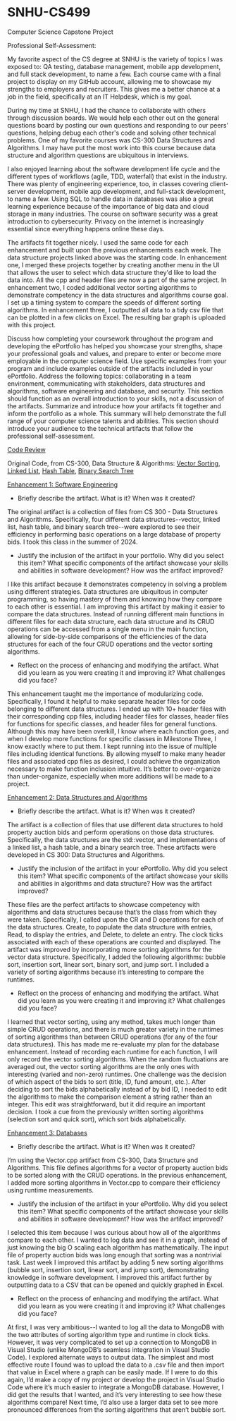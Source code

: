 # SNHU-CS499
Computer Science Capstone Project

Professional Self-Assessment: 

My favorite aspect of the CS degree at SNHU is the variety of topics I was exposed to: QA testing, database management, mobile app development, and full stack development, to name a few. Each course came with a final project to display on my GitHub account, allowing me to showcase my strengths to employers and recruiters. This gives me a better chance at a job in the field, specifically at an IT Helpdesk, which is my goal. 

During my time at SNHU, I had the chance to collaborate with others through discussion boards. We would help each other out on the general questions board by posting our own questions and responding to our peers' questions, helping debug each other's code and solving other technical problems. One of my favorite courses was CS-300 Data Structures and Algorithms. I may have put the most work into this course because data structure and algorithm questions are ubiquitous in interviews. 

I also enjoyed learning about the software development life cycle and the different types of workflows (agile, TDD, waterfall) that exist in the industry. There was plenty of engineering experience, too, in classes covering client-server development, mobile app development, and full-stack development, to name a few. Using SQL to handle data in databases was also a great learning experience because of the importance of big data and cloud storage in many industries. The course on software security was a great introduction to cybersecurity. Privacy on the internet is increasingly essential since everything happens online these days.

The artifacts fit together nicely. I used the same code for each enhancement and built upon the previous enhancements each week. The data structure projects linked above was the starting code. In enhancement one, I merged these projects together by creating another menu in the UI that allows the user to select which data structure they'd like to load the data into. All the cpp and header files are now a part of the same project. In enhancement two, I coded additional vector sorting algorithms to demonstrate competency in the data structures and algorithms course goal. I set up a timing system to compare the speeds of different sorting algorithms. In enhancement three, I outputted all data to a tidy csv file that can be plotted in a few clicks on Excel. The resulting bar graph is uploaded with this project.

Discuss how completing your coursework throughout the program and developing the ePortfolio has helped you showcase your strengths, shape your professional goals and values, and prepare to enter or become more employable in the computer science field.
Use specific examples from your program and include examples outside of the artifacts included in your ePortfolio.
Address the following topics: collaborating in a team environment, communicating with stakeholders, data structures and algorithms, software engineering and database, and security. This section should function as an overall introduction to your skills, not a discussion of the artifacts.
Summarize and introduce how your artifacts fit together and inform the portfolio as a whole.
This summary will help demonstrate the full range of your computer science talents and abilities.
This section should introduce your audience to the technical artifacts that follow the professional self-assessment.

[Code Review](https://drive.google.com/file/d/1iHL3Jb9dDs2tcFdP0pn-wRLrEeSmxqXW/view?usp=sharing)

Original Code, from CS-300, Data Structure & Algorithms: [Vector Sorting](https://drive.google.com/file/d/1FSt-hcQRqSK3kyrp_cjQOgGWW4w7qD49/view?usp=sharing), [Linked List](https://drive.google.com/file/d/1tfSDdhKwkrRjcVvUojB0Ne9h06AbKCUD/view?usp=sharing), [Hash Table](https://drive.google.com/file/d/1AGKFkg5T3YwD6JQZNO1deyPfCw0GFy0r/view?usp=sharing), [Binary Search Tree](https://drive.google.com/file/d/1AXUzupCy6LOb2PKGhsT-nxyRnzkrFBbn/view?usp=sharing)

[Enhancement 1: Software Engineering](https://drive.google.com/file/d/1A_mTsuSpbifjIMZnON8fSLgVbwdudgqj/view?usp=sharing)

- Briefly describe the artifact. What is it? When was it created?

The original artifact is a collection of files from CS 300 - Data Structures and Algorithms. Specifically, four different data structures--vector, linked list, hash table, and binary search tree--were explored to see their efficiency in performing basic operations on a large database of property bids. I took this class in the summer of 2024.

- Justify the inclusion of the artifact in your portfolio. Why did you select this item? What specific components of the artifact showcase your skills and abilities in software development? How was the artifact improved?

I like this artifact because it demonstrates competency in solving a problem using different strategies. Data structures are ubiquitous in computer programming, so having mastery of them and knowing how they compare to each other is essential. I am improving this artifact by making it easier to compare the data structures. Instead of running different main functions in different files for each data structure, each data structure and its CRUD operations can be accessed from a single menu in the main function, allowing for side-by-side comparisons of the efficiencies of the data structures for each of the four CRUD operations and the vector sorting algorithms. 

- Reflect on the process of enhancing and modifying the artifact. What did you learn as you were creating it and improving it? What challenges did you face?

This enhancement taught me the importance of modularizing code. Specifically, I found it helpful to make separate header files for code belonging to different data structures. I ended up with 10+ header files with their corresponding cpp files, including header files for classes, header files for functions for specific classes, and header files for general functions. Although this may have been overkill, I know where each function goes, and when I develop more functions for specific classes in Milestone Three, I know exactly where to put them. I kept running into the issue of multiple files including identical functions. By allowing myself to make many header files and associated cpp files as desired, I could achieve the organization necessary to make function inclusion intuitive. It’s better to over-organize than under-organize, especially when more additions will be made to a project.


[Enhancement 2: Data Structures and Algorithms](https://drive.google.com/file/d/10GAQoelHszot03fw6ey5LUNRLsv9CLE5/view?usp=sharing)

- Briefly describe the artifact. What is it? When was it created?
  
The artifact is a collection of files that use different data structures to hold property auction bids and perform operations on those data structures. Specifically, the data structures are the std::vector, and implementations of a linked list, a hash table, and a binary search tree. These artifacts were developed in CS 300: Data Structures and Algorithms.


- Justify the inclusion of the artifact in your ePortfolio. Why did you select this item? What specific components of the artifact showcase your skills and abilities in algorithms and data structure? How was the artifact improved?

These files are the perfect artifacts to showcase competency with algorithms and data structures because that’s the class from which they were taken. Specifically, I called upon the CR and D operations for each of the data structures. Create, to populate the data structure with entries, Read, to display the entries, and Delete, to delete an entry. The clock ticks associated with each of these operations are counted and displayed. The artifact was improved by incorporating more sorting algorithms for the vector data structure. Specifically, I added the following algorithms: bubble sort, insertion sort, linear sort, binary sort, and jump sort. I included a variety of sorting algorithms because it’s interesting to compare the runtimes. 


- Reflect on the process of enhancing and modifying the artifact. What did you learn as you were creating it and improving it? What challenges did you face?

I learned that vector sorting, using any method, takes much longer than simple CRUD operations, and there is much greater variety in the runtimes of sorting algorithms than between CRUD operations (for any of the four data structures). This has made me re-evaluate my plan for the database enhancement. Instead of recording each runtime for each function, I will only record the vector sorting algorithms. When the random fluctuations are averaged out, the vector sorting algorithms are the only ones with interesting (varied and non-zero) runtimes. One challenge was the decision of which aspect of the bids to sort (title, ID, fund amount, etc.). After deciding to sort the bids alphabetically instead of by bid ID, I needed to edit the algorithms to make the comparison element a string rather than an integer. This edit was straightforward, but it did require an important decision. I took a cue from the previously written sorting algorithms (selection sort and quick sort), which sort bids alphabetically.

[Enhancement 3: Databases](https://drive.google.com/file/d/1nUdGTgM4RWYAxQFtusAVcYXAzn0kczL2/view?usp=sharing)

- Briefly describe the artifact. What is it? When was it created?
  
I’m using the Vector.cpp artifact from CS-300, Data Structure and Algorithms. This file defines algorithms for a vector of property auction bids to be sorted along with the CRUD operations. In the previous enhancement, I added more sorting algorithms in Vector.cpp to compare their efficiency using runtime measurements.

- Justify the inclusion of the artifact in your ePortfolio. Why did you select this item? What specific components of the artifact showcase your skills and abilities in software development? How was the artifact improved?

I selected this item because I was curious about how all of the algorithms compare to each other. I wanted to log data and see it in a graph, instead of just knowing the big O scaling each algorithm has mathematically. The input file of property auction bids was long enough that sorting was a nontrivial task. Last week I improved this artifact by adding 5 new sorting algorithms (bubble sort, insertion sort, linear sort, and jump sort), demonstrating knowledge in software development. I improved this artifact further by outputting data to a CSV that can be opened and quickly graphed in Excel.

- Reflect on the process of enhancing and modifying the artifact. What did you learn as you were creating it and improving it? What challenges did you face?

At first, I was very ambitious--I wanted to log all the data to MongoDB with the two attributes of sorting algorithm type and runtime in clock ticks. However, it was very complicated to set up a connection to MongoDB in Visual Studio (unlike MongoDB’s seamless integration in Visual Studio Code). I explored alternate ways to output data. The simplest and most effective route I found was to upload the data to a .csv file and then import that value in Excel where a graph can be easily made. If I were to do this again, I’d make a copy of my project or develop the project in Visual Studio Code where it’s much easier to integrate a MongoDB database. However, I did get the results that I wanted, and it’s very interesting to see how these algorithms compare! Next time, I’d also use a larger data set to see more pronounced differences from the sorting algorithms that aren’t bubble sort. 

